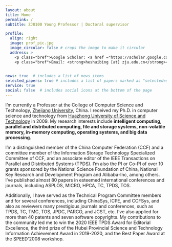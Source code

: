 ```yaml
---
layout: about
title: Home
permalink: /
subtitle: ZJU100 Young Professor | Doctoral supervisor

profile:
  align: right
  image: prof_pic.jpg
  image_circular: false # crops the image to make it circular
  address: >
    <p class="bref">Google Scholar: <a href ="https://scholar.google.com/citations?user=bVzOI38AAAAJ">Shuibing's profile</a></p>
    <p class="bref">Email: <strong>heshuibing [at] zju.edu.cn</strong></p>
    

news: true  # includes a list of news items
selected_papers: true # includes a list of papers marked as "selected={true}"
service: true
social: false  # includes social icons at the bottom of the page
---
```


<!-- # Write your biography here. Tell the world about yourself. Link to your favorite [subreddit](http://reddit.com). You can put a picture in, too. The code is already in, just name your picture `prof_pic.jpg` and put it in the `img/` folder.

# Put your address / P.O. box / other info right below your picture. You can also disable any these elements by editing `profile` property of the YAML header of your `_pages/about.md`. Edit `_bibliography/papers.bib` and Jekyll will render your [publications page](/al-folio/publications/) automatically.

# Link to your social media connections, too. This theme is set up to use [Font Awesome icons](http://fortawesome.github.io/Font-Awesome/) and [Academicons](https://jpswalsh.github.io/academicons/), like the ones below. Add your Facebook, Twitter, LinkedIn, Google Scholar, or just disable all of them. -->

I’m currently a Professor at the College of Computer Science and Technology, [Zhejiang University](https://www.zju.edu.cn/), China. I received my Ph.D. in computer science and technology from [Huazhong University of Science and Technology](https://www.hust.edu.cn/) in 2009. My research interests include **intelligent computing, parallel and distributed computing, file and storage systems, non-volatile memory, in-memory computing, operating systems, and big data processing**.

I’m a distinguished member of the China Computer Federation (CCF) and a committee member of the Information Storage Technology Specialized Committee of CCF, and an associate editor of the IEEE Transactions on Parallel and Distributed Systems (TPDS). I’m also the PI or Co-PI of over 10 grants sponsored by the National Science Foundation of China, National Key Research and Development Program and Alibaba-Inc, among others. I’ve published almost 80 papers in esteemed international conferences and journals, including ASPLOS, MICRO, HPCA, TC, TPDS, TOS.

Additionally, I have served as the Technical Program Committee members and for several conferences, including ChinaSys, ICPE, and CCFSys, and also as reviewers many prestigious journals and conferences, such as TPDS, TC, TMC, TOS, JPDC, PARCO, and JCST, etc. I’ve also applied for more than 40 patents and seven software copyrights. My contributions to the community led me to win the 2020 IEEE TPDS Award for Editorial Excellence, the third prize of the Hubei Provincial Science and Technology Information Achievement Award in 2019-2020, and the Best Paper Award at the SPEED'2008 workshop.
